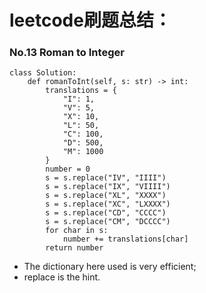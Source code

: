 # leetcode刷题总结：
### No.13 Roman to Integer

```
class Solution:
    def romanToInt(self, s: str) -> int:
        translations = {
            "I": 1,
            "V": 5,
            "X": 10,
            "L": 50,
            "C": 100,
            "D": 500,
            "M": 1000
        }
        number = 0
        s = s.replace("IV", "IIII")
        s = s.replace("IX", "VIIII")
        s = s.replace("XL", "XXXX")
        s = s.replace("XC", "LXXXX")
        s = s.replace("CD", "CCCC")
        s = s.replace("CM", "DCCCC")
        for char in s:
            number += translations[char]
        return number        
```
* The dictionary here used is very efficient;
* replace is the hint.
